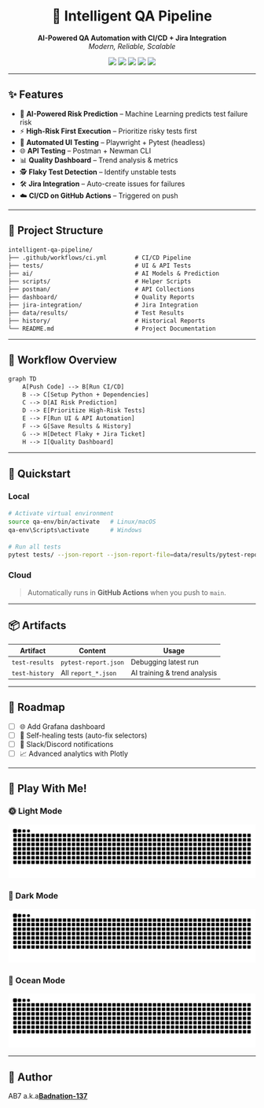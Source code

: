 <h1 align="center">🚀 Intelligent QA Pipeline</h1>

<p align="center">
  <b>AI-Powered QA Automation with CI/CD + Jira Integration</b><br/>
  <i>Modern, Reliable, Scalable</i>
</p>

<p align="center">
  <img src="https://img.shields.io/github/actions/workflow/status/Badnation-137/intelligent-qa-pipeline/ci.yml?branch=main&logo=github&label=CI%20Pipeline" />
  <img src="https://img.shields.io/badge/Made%20with-Python%203.10-blue?logo=python" />
  <img src="https://img.shields.io/badge/Tests-Pytest%20%2B%20Playwright-green?logo=pytest" />
  <img src="https://img.shields.io/badge/AI-Scikit--learn%20%2B%20Pandas-orange?logo=scikitlearn" />
  <img src="https://img.shields.io/badge/License-MIT-purple" />
</p>

---

## ✨ Features

- 🔮 **AI-Powered Risk Prediction** – Machine Learning predicts test failure risk  
- ⚡ **High-Risk First Execution** – Prioritize risky tests first  
- 🤖 **Automated UI Testing** – Playwright + Pytest (headless)  
- 🌐 **API Testing** – Postman + Newman CLI  
- 📊 **Quality Dashboard** – Trend analysis & metrics  
- 🕵️ **Flaky Test Detection** – Identify unstable tests  
- 🛠️ **Jira Integration** – Auto-create issues for failures  
- ☁️ **CI/CD on GitHub Actions** – Triggered on push  

---

## 📂 Project Structure

```text
intelligent-qa-pipeline/
├── .github/workflows/ci.yml        # CI/CD Pipeline
├── tests/                          # UI & API Tests
├── ai/                             # AI Models & Prediction
├── scripts/                        # Helper Scripts
├── postman/                        # API Collections
├── dashboard/                      # Quality Reports
├── jira-integration/               # Jira Integration
├── data/results/                   # Test Results
├── history/                        # Historical Reports
└── README.md                       # Project Documentation
```

---

## 🔄 Workflow Overview

```mermaid
graph TD
    A[Push Code] --> B[Run CI/CD]
    B --> C[Setup Python + Dependencies]
    C --> D[AI Risk Prediction]
    D --> E[Prioritize High-Risk Tests]
    E --> F[Run UI & API Automation]
    F --> G[Save Results & History]
    G --> H[Detect Flaky + Jira Ticket]
    H --> I[Quality Dashboard]
```

---

## 🚀 Quickstart

### Local
```bash
# Activate virtual environment
source qa-env/bin/activate   # Linux/macOS
qa-env\Scripts\activate      # Windows

# Run all tests
pytest tests/ --json-report --json-report-file=data/results/pytest-report.json
```

### Cloud
> Automatically runs in **GitHub Actions** when you push to `main`.

---

## 📦 Artifacts

| Artifact | Content | Usage |
|----------|---------|-------|
| `test-results` | `pytest-report.json` | Debugging latest run |
| `test-history` | All `report_*.json` | AI training & trend analysis |

---

## 📅 Roadmap

- [ ] 🌐 Add Grafana dashboard  
- [ ] 🤖 Self-healing tests (auto-fix selectors)  
- [ ] 🔔 Slack/Discord notifications  
- [ ] 📈 Advanced analytics with Plotly  

---

## 🐍 Play With Me!

### 🌞 Light Mode
![Snake animation](https://raw.githubusercontent.com/Badnation-137/intelligent-qa-pipeline/output/github-contribution-grid-snake.svg)

### 🌙 Dark Mode
![Snake animation dark](https://raw.githubusercontent.com/Badnation-137/intelligent-qa-pipeline/output/github-contribution-grid-snake-dark.svg)

### 🌊 Ocean Mode
![Snake animation ocean](https://raw.githubusercontent.com/Badnation-137/intelligent-qa-pipeline/output/github-contribution-grid-snake-ocean.svg)


---

## 🙌 Author

AB7 a.k.a[**Badnation-137**](https://github.com/Badnation-137)
